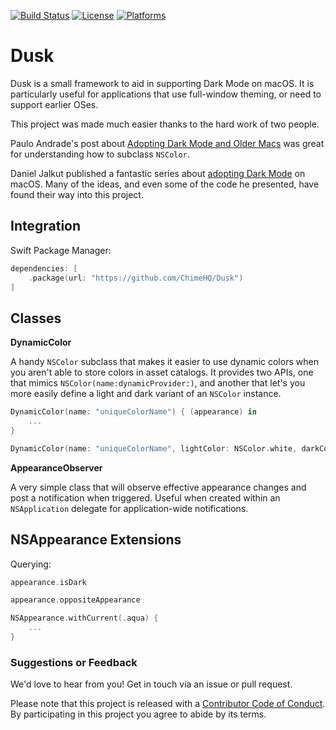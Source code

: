 [![Build Status][build status badge]][build status]
[![License][license badge]][license]
[![Platforms][platforms badge]][platforms]

# Dusk

Dusk is a small framework to aid in supporting Dark Mode on macOS. It is particularly useful for applications that use full-window theming, or need to support earlier OSes.

This project was made much easier thanks to the hard work of two people.

Paulo Andrade's post about [Adopting Dark Mode and Older Macs](https://pfandrade.me/blog/adopting-dark-mode-and-older-macs/) was great for understanding how to subclass `NSColor`.

Daniel Jalkut published a fantastic series about [adopting Dark Mode](https://indiestack.com/2018/10/dark-mode-series-introduction/) on macOS. Many of the ideas, and even some of the code he presented, have found their way into this project.

## Integration

Swift Package Manager:

```swift
dependencies: [
    .package(url: "https://github.com/ChimeHQ/Dusk")
]
```

## Classes

**DynamicColor**

A handy `NSColor` subclass that makes it easier to use dynamic colors when you aren't able to store colors in asset catalogs. It provides two APIs, one that mimics `NSColor(name:dynamicProvider:)`, and another that let's you more easily define a light and dark variant of an `NSColor` instance.

```swift
DynamicColor(name: "uniqueColorName") { (appearance) in 
    ...
}

DynamicColor(name: "uniqueColorName", lightColor: NSColor.white, darkColor: NSColor.black)
```

**AppearanceObserver**

A very simple class that will observe effective appearance changes and post a notification when triggered. Useful when created within an `NSApplication` delegate for application-wide notifications.

## NSAppearance Extensions

Querying:

```swift
appearance.isDark

appearance.oppositeAppearance

NSAppearance.withCurrent(.aqua) {
    ...
}
```

### Suggestions or Feedback

We'd love to hear from you! Get in touch via an issue or pull request.

Please note that this project is released with a [Contributor Code of Conduct](CODE_OF_CONDUCT.md). By participating in this project you agree to abide by its terms.

[build status]: https://github.com/ChimeHQ/Dusk/actions
[build status badge]: https://github.com/ChimeHQ/Dusk/workflows/CI/badge.svg
[license]: https://opensource.org/licenses/BSD-3-Clause
[license badge]: https://img.shields.io/github/license/ChimeHQ/Dusk
[platforms]: https://swiftpackageindex.com/ChimeHQ/Dusk
[platforms badge]: https://img.shields.io/endpoint?url=https%3A%2F%2Fswiftpackageindex.com%2Fapi%2Fpackages%2FChimeHQ%2FDusk%2Fbadge%3Ftype%3Dplatforms
